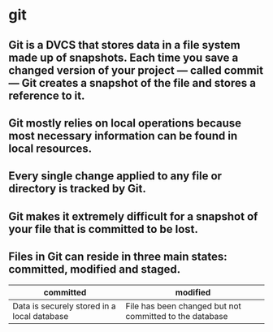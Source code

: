 # git
## Git is a DVCS that stores data in a file system made up of snapshots. Each time you save a changed version of your project — called commit — Git creates a snapshot of the file and stores a reference to it.
## Git mostly relies on local operations because most necessary information can be found in local resources.
## Every single change applied to any file or directory is tracked by Git.
## Git makes it extremely difficult for a snapshot of your file that is committed to be lost.
## Files in Git can reside in three main states: committed, modified and staged.

committed | modified 
----------|----------
Data is securely stored in a local database |  File has been changed but not committed to the database 



